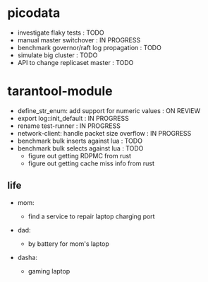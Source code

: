 # picodata
- investigate flaky tests : TODO
- manual master switchover : IN PROGRESS
- benchmark governor/raft log propagation : TODO
- simulate big cluster : TODO
- API to change replicaset master : TODO

# tarantool-module
- define_str_enum: add support for numeric values : ON REVIEW
- export log::init_default                    : IN PROGRESS
- rename test-runner                          : IN PROGRESS
- network-client: handle packet size overflow : IN PROGRESS
- benchmark bulk inserts against lua          : TODO
- benchmark bulk selects against lua          : TODO
    - figure out getting RDPMC from rust
    - figure out getting cache miss info from rust

## life

- mom:
    - find a service to repair laptop charging port

- dad:
   - by battery for mom's laptop

- dasha:
    - gaming laptop
